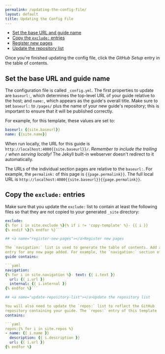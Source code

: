 ```yaml
---
permalink: /updating-the-config-file/
layout: default
title: Updating the Config File
---
```

- [Set the base URL and guide name](#set-baseurl-and-name)
- [Copy the `exclude:` entries](#copy-exclude-entries)
- [Register new pages](#register-new-pages)
- [Update the repository list](#update-repository-list)

Once you're finished updating the config file, click the _GitHub Setup_
entry in the table of contents.

## <a name="set-baseurl-and-name"></a>Set the base URL and guide name

The configuration file is called `_config.yml`. The first properties to update
are `baseurl:`, which determines the top-level URL of your guide relative to
the host; and `name:`, which appears as the guide's overall title. Make sure to
set `baseurl:` to `/pages/` plus the name of your new guide's repository; this
is important to ensure that it will be published correctly.

For example, for this template, these values are set to:

```yaml
baseurl: {{site.baseurl}}
name: {{site.name}}
```

When run locally, the URL for this guide is
`http://localhost:4000{{site.baseurl}}/`. _Remember to include the trailing
`/` when serving locally!_ The Jekyll built-in webserver doesn't redirect to
it automatically.

The URLs of the individual section pages are relative to the `baseurl:`. For
example, the `permalink:` of this page is `{{page.permalink}}`. The full local
URL is `http://localhost:4000{{site.baseurl}}{{page.permalink}}`.

## <a name="copy-exclude-entries"></a>Copy the `exclude:` entries

Make sure that you update the `exclude:` list to contain at least the
following files so that they are not copied to your generated `_site`
directory:

```yaml
exclude:
{% for i in site.exclude %}{% if i != 'copy-template' %}- {{ i }}
{% endif %}{% endfor %}```

## <a name="register-new-pages"></a>Register new pages

The `navigation:` list is used to generate the table of contents. Add a new
entry for any new page added. For example, the `navigation:` section of this
guide contains:

```yaml
navigation:
{% for i in site.navigation %}- text: {{ i.text }}
  url: {{ i.url }}
  internal: {{ i.internal }}
{% endfor %}```

## <a name="update-repository-list"></a>Update the repository list

You will also need to update the `repos:` list to reflect the GitHub
repository containing your guide. The `repos:` entry of this template
contains:

```yaml
repos:{% for i in site.repos %}
- name: {{ i.name }}
  description: {{ i.description }}
  url: {{ i.url }}
{% endfor %}
```
